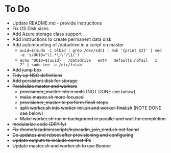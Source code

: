 # To Do
* Update README.md - provide instructions
* Fix OS Disk sizes
* Add Azure storage class support
* Add instructions to create permanent data disk
* Add automounting of /datadrive in a script on master
  * `uuid=$(sudo -i blkid | grep /dev/sdc1 | awk '{print $2}' | sed -e 's/UUID="\(.*\)\"/\1/')`
  * `echo "UUID=${uuid}   /datadrive   ext4   defaults,nofail   1   2" | sudo tee -a /etc/fstab`
* ~~Add jump box~~
* ~~Tidy up NSG definitions~~
* ~~Add persistent disk for storage~~
* ~~Parallelize master and workers~~
  * ~~provisioner_master into n units~~ (NOT DONE see below)
  * ~~make master.sh more focused~~
  * ~~provisioner_master to perform finall steps~~
  * ~~split worker.sh into worker-init.sh and worker-final.sh~~ (NOTE DONE see below)
  * ~~Make worker.sh run in background in parallel and wait for completion~~
* ~~modularize code (DRYify)~~
* ~~Fix /home/azadmin/scripts/kubeadm_join_cmd.sh not found~~
* ~~Do updates and reboot after provisioning and configuring~~
* ~~Update outputs to include correct IPs~~
* ~~Update master.sh and worker.sh to use Banner~~
